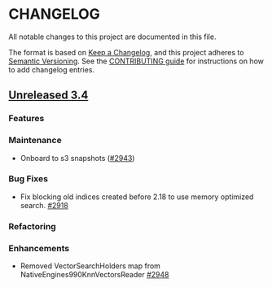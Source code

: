 
# CHANGELOG
All notable changes to this project are documented in this file.

The format is based on [Keep a Changelog](https://keepachangelog.com/en/1.0.0/), and this project adheres to [Semantic Versioning](https://semver.org/spec/v2.0.0.html). See the [CONTRIBUTING guide](./CONTRIBUTING.md#Changelog) for instructions on how to add changelog entries.

## [Unreleased 3.4](https://github.com/opensearch-project/k-NN/compare/main...HEAD)
### Features
### Maintenance
* Onboard to s3 snapshots ([#2943](https://github.com/opensearch-project/k-NN/pull/2943))

### Bug Fixes
* Fix blocking old indices created before 2.18 to use memory optimized search. [#2918](https://github.com/opensearch-project/k-NN/pull/2918)

### Refactoring

### Enhancements
* Removed VectorSearchHolders map from NativeEngines990KnnVectorsReader [#2948](https://github.com/opensearch-project/k-NN/pull/2948)